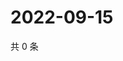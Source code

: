 # 2022-09-15

共 0 条

<!-- BEGIN WEIBO -->
<!-- 最后更新时间 Thu Sep 15 2022 18:03:29 GMT+0800 (China Standard Time) -->

<!-- END WEIBO -->
